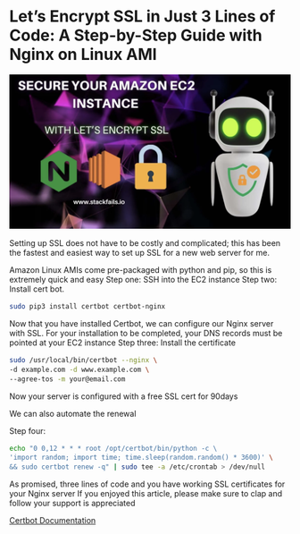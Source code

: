 # Let’s Encrypt SSL in Just 3 Lines of Code: A Step-by-Step Guide with Nginx on Linux AMI
![hero image](/images/lets-encrypt.png)

Setting up SSL does not have to be costly and complicated; this has been the fastest and easiest way to set up SSL for a new web server for me.

Amazon Linux AMIs come pre-packaged with python and pip, so this is extremely quick and easy
Step one:
SSH into the EC2 instance
Step two:
Install cert bot.

```bash
sudo pip3 install certbot certbot-nginx
```

Now that you have installed Certbot, we can configure our Nginx server with SSL. For your installation to be completed, your DNS records must be pointed at your EC2 instance
Step three:
Install the certificate

```bash
sudo /usr/local/bin/certbot --nginx \ 
-d example.com -d www.example.com \ 
--agree-tos -m your@email.com
```
Now your server is configured with a free SSL cert for 90days

We can also automate the renewal

Step four:

```bash 
echo "0 0,12 * * * root /opt/certbot/bin/python -c \ 
'import random; import time; time.sleep(random.random() * 3600)' \
&& sudo certbot renew -q" | sudo tee -a /etc/crontab > /dev/null
```
As promised, three lines of code and you have working SSL certificates for your Nginx server
If you enjoyed this article, please make sure to clap and follow
your support is appreciated


[Certbot Documentation](https://certbot.eff.org/docs/using.html#certbot-command-line-options)
